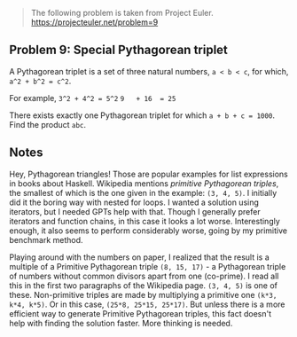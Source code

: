 > The following problem is taken from Project Euler.
> https://projecteuler.net/problem=9

## Problem 9: Special Pythagorean triplet

A Pythagorean triplet is a set of three natural numbers, `a < b < c`, for which, 
`a^2 + b^2 = c^2`. 

For example, `3^2 + 4^2 = 5^2` 
             `9   + 16  = 25` 

There exists exactly one Pythagorean triplet for which `a + b + c = 1000`.
Find the product `abc`.

## Notes

Hey, Pythagorean triangles! Those are popular examples for list expressions in books about
Haskell. Wikipedia mentions _primitive Pythagorean triples_, the smallest of which is the
one given in the example: `(3, 4, 5)`. 
I initially did it the boring way with nested for loops. I wanted a solution using
iterators, but I needed GPTs help with that. Though I generally prefer iterators and
function chains, in this case it looks a lot worse. Interestingly enough, it also seems to
perform considerably worse, going by my primitive benchmark method.

Playing around with the numbers on paper, I realized that the result is a multiple of
a Primitive Pythagorean triple `(8, 15, 17)` - a Pythagorean triple of numbers without
common divisors apart from one (co-prime). I read all this in the first two paragraphs of
the Wikipedia page. `(3, 4, 5)` is one of these. Non-primitive triples are made by
multiplying a primitive one `(k*3, k*4, k*5)`. Or in this case, `(25*8, 25*15, 25*17)`.
But unless there is a more efficient way to generate Primitive Pythagorean triples, this
fact doesn't help with finding the solution faster. More thinking is needed.

